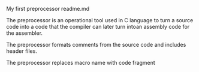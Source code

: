 My first preprocessor readme.md

The preprocessor is an operational tool used in C language to turn a source code into a code that the compiler can later turn intoan assembly code for the assembler.

The preprocessor formats comments from the source code and includes header files.

The preprocessor replaces macro name with code fragment
